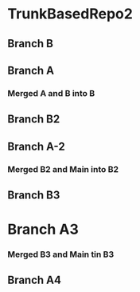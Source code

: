 # TrunkBasedRepo2


## Branch B
## Branch A
### Merged A and B into B

## Branch B2
## Branch A-2
### Merged B2 and Main into B2

## Branch B3
# Branch A3
### Merged B3 and Main tin B3


## Branch A4
